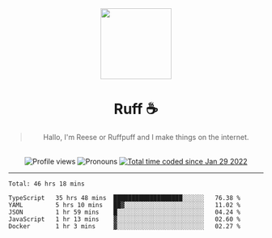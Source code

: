 <div align='center'>
  <img src='https://ruff.cafe/cdn/ruffpuff.jpg' width='140' height='140' />
  <h1>Ruff ☕️</h1>
  <blockquote>Hallo, I'm Reese or Ruffpuff and I make things on the internet.</blockquote>
  
  <br />
  
  <img alt="Profile views" src="https://komarev.com/ghpvc/?username=ruffpuff1" />
  <img alt='Pronouns' src='https://img.shields.io/endpoint?url=https://pronoundb.org/shields/61181f81be124c42b207bffd' />
  <a href="https://wakatime.com/@72bf611d-9557-4a85-aa1d-46f6a3346744"><img src="https://wakatime.com/badge/user/72bf611d-9557-4a85-aa1d-46f6a3346744.svg" alt="Total time coded since Jan 29 2022" /></a>
</div>

<hr />

<!--START_SECTION:waka-->
```text
Total: 46 hrs 18 mins

TypeScript   35 hrs 48 mins  ███████████████████░░░░░░   76.38 % 
YAML         5 hrs 10 mins   ██▓░░░░░░░░░░░░░░░░░░░░░░   11.02 % 
JSON         1 hr 59 mins    █░░░░░░░░░░░░░░░░░░░░░░░░   04.24 % 
JavaScript   1 hr 13 mins    ▓░░░░░░░░░░░░░░░░░░░░░░░░   02.60 % 
Docker       1 hr 3 mins     ▓░░░░░░░░░░░░░░░░░░░░░░░░   02.27 % 
```
<!--END_SECTION:waka-->
